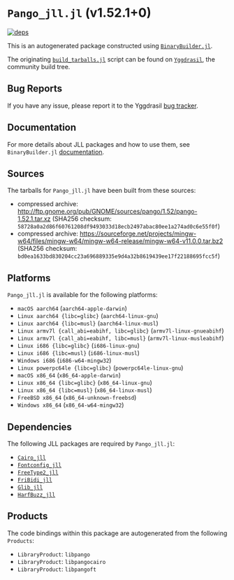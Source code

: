 # `Pango_jll.jl` (v1.52.1+0)

[![deps](https://juliahub.com/docs/Pango_jll/deps.svg)](https://juliahub.com/ui/Packages/Pango_jll/lZI8Y?page=2)

This is an autogenerated package constructed using [`BinaryBuilder.jl`](https://github.com/JuliaPackaging/BinaryBuilder.jl).

The originating [`build_tarballs.jl`](https://github.com/JuliaPackaging/Yggdrasil/blob/de2b80e0b83c275ce55cfc5abc1fbf66c299d99d/P/Pango/build_tarballs.jl) script can be found on [`Yggdrasil`](https://github.com/JuliaPackaging/Yggdrasil/), the community build tree.

## Bug Reports

If you have any issue, please report it to the Yggdrasil [bug tracker](https://github.com/JuliaPackaging/Yggdrasil/issues).

## Documentation

For more details about JLL packages and how to use them, see `BinaryBuilder.jl` [documentation](https://docs.binarybuilder.org/stable/jll/).

## Sources

The tarballs for `Pango_jll.jl` have been built from these sources:

* compressed archive: http://ftp.gnome.org/pub/GNOME/sources/pango/1.52/pango-1.52.1.tar.xz (SHA256 checksum: `58728a0a2d86f60761208df9493033d18ecb2497abac80ee1a274ad0c6e55f0f`)
* compressed archive: https://sourceforge.net/projects/mingw-w64/files/mingw-w64/mingw-w64-release/mingw-w64-v11.0.0.tar.bz2 (SHA256 checksum: `bd0ea1633bd830204cc23a696889335e9d4a32b8619439ee17f22188695fcc5f`)

## Platforms

`Pango_jll.jl` is available for the following platforms:

* `macOS aarch64` (`aarch64-apple-darwin`)
* `Linux aarch64 {libc=glibc}` (`aarch64-linux-gnu`)
* `Linux aarch64 {libc=musl}` (`aarch64-linux-musl`)
* `Linux armv7l {call_abi=eabihf, libc=glibc}` (`armv7l-linux-gnueabihf`)
* `Linux armv7l {call_abi=eabihf, libc=musl}` (`armv7l-linux-musleabihf`)
* `Linux i686 {libc=glibc}` (`i686-linux-gnu`)
* `Linux i686 {libc=musl}` (`i686-linux-musl`)
* `Windows i686` (`i686-w64-mingw32`)
* `Linux powerpc64le {libc=glibc}` (`powerpc64le-linux-gnu`)
* `macOS x86_64` (`x86_64-apple-darwin`)
* `Linux x86_64 {libc=glibc}` (`x86_64-linux-gnu`)
* `Linux x86_64 {libc=musl}` (`x86_64-linux-musl`)
* `FreeBSD x86_64` (`x86_64-unknown-freebsd`)
* `Windows x86_64` (`x86_64-w64-mingw32`)

## Dependencies

The following JLL packages are required by `Pango_jll.jl`:

* [`Cairo_jll`](https://github.com/JuliaBinaryWrappers/Cairo_jll.jl)
* [`Fontconfig_jll`](https://github.com/JuliaBinaryWrappers/Fontconfig_jll.jl)
* [`FreeType2_jll`](https://github.com/JuliaBinaryWrappers/FreeType2_jll.jl)
* [`FriBidi_jll`](https://github.com/JuliaBinaryWrappers/FriBidi_jll.jl)
* [`Glib_jll`](https://github.com/JuliaBinaryWrappers/Glib_jll.jl)
* [`HarfBuzz_jll`](https://github.com/JuliaBinaryWrappers/HarfBuzz_jll.jl)

## Products

The code bindings within this package are autogenerated from the following `Products`:

* `LibraryProduct`: `libpango`
* `LibraryProduct`: `libpangocairo`
* `LibraryProduct`: `libpangoft`
